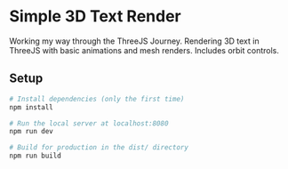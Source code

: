 # Simple 3D Text Render

Working my way through the ThreeJS Journey.
Rendering 3D text in ThreeJS with basic animations and mesh renders. Includes orbit controls.

## Setup
``` bash
# Install dependencies (only the first time)
npm install

# Run the local server at localhost:8080
npm run dev

# Build for production in the dist/ directory
npm run build
```
